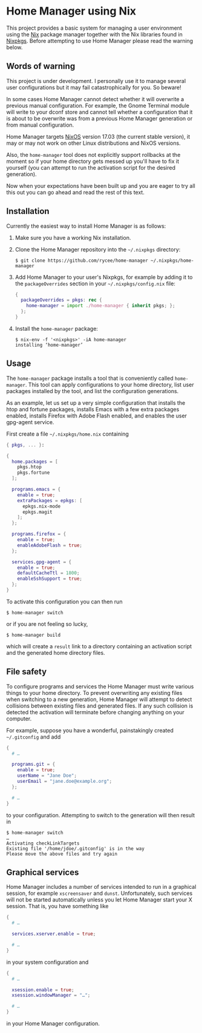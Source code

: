 Home Manager using Nix
======================

This project provides a basic system for managing a user environment
using the [Nix][] package manager together with the Nix libraries
found in [Nixpkgs][]. Before attempting to use Home Manager please
read the warning below.

Words of warning
----------------

This project is under development. I personally use it to manage
several user configurations but it may fail catastrophically for you.
So beware!

In some cases Home Manager cannot detect whether it will overwrite a
previous manual configuration. For example, the Gnome Terminal module
will write to your dconf store and cannot tell whether a configuration
that it is about to be overwrite was from a previous Home Manager
generation or from manual configuration.

Home Manager targets [NixOS][] version 17.03 (the current stable
version), it may or may not work on other Linux distributions and
NixOS versions.

Also, the `home-manager` tool does not explicitly support rollbacks at
the moment so if your home directory gets messed up you'll have to fix
it yourself (you can attempt to run the activation script for the
desired generation).

Now when your expectations have been built up and you are eager to try
all this out you can go ahead and read the rest of this text.

Installation
------------

Currently the easiest way to install Home Manager is as follows:

 1. Make sure you have a working Nix installation.

 2. Clone the Home Manager repository into the `~/.nixpkgs` directory:

    ```
    $ git clone https://github.com/rycee/home-manager ~/.nixpkgs/home-manager
    ```

 3. Add Home Manager to your user's Nixpkgs, for example by adding it
    to the `packageOverrides` section in your `~/.nixpkgs/config.nix`
    file:

    ```nix
    {
      packageOverrides = pkgs: rec {
        home-manager = import ./home-manager { inherit pkgs; };
      };
    }
    ```

 4. Install the `home-manager` package:

    ```
    $ nix-env -f '<nixpkgs>' -iA home-manager
    installing ‘home-manager’
    ```

Usage
-----

The `home-manager` package installs a tool that is conveniently called
`home-manager`. This tool can apply configurations to your home
directory, list user packages installed by the tool, and list the
configuration generations.

As an example, let us set up a very simple configuration that installs
the htop and fortune packages, installs Emacs with a few extra
packages enabled, installs Firefox with Adobe Flash enabled, and
enables the user gpg-agent service.

First create a file `~/.nixpkgs/home.nix` containing

```nix
{ pkgs, ... }:

{
  home.packages = [
    pkgs.htop
    pkgs.fortune
  ];

  programs.emacs = {
    enable = true;
    extraPackages = epkgs: [
      epkgs.nix-mode
      epkgs.magit
    ];
  };

  programs.firefox = {
    enable = true;
    enableAdobeFlash = true;
  };

  services.gpg-agent = {
    enable = true;
    defaultCacheTtl = 1800;
    enableSshSupport = true;
  };
}
```

To activate this configuration you can then run

```
$ home-manager switch
```

or if you are not feeling so lucky,

```
$ home-manager build
```

which will create a `result` link to a directory containing an
activation script and the generated home directory files.

File safety
-----------

To configure programs and services the Home Manager must write various
things to your home directory. To prevent overwriting any existing
files when switching to a new generation, Home Manager will attempt to
detect collisions between existing files and generated files. If any
such collision is detected the activation will terminate before
changing anything on your computer.

For example, suppose you have a wonderful, painstakingly created
`~/.gitconfig` and add

```nix
{
  # …

  programs.git = {
    enable = true;
    userName = "Jane Doe";
    userEmail = "jane.doe@example.org";
  };

  # …
}
```

to your configuration. Attempting to switch to the generation will
then result in

```
$ home-manager switch
…
Activating checkLinkTargets
Existing file '/home/jdoe/.gitconfig' is in the way
Please move the above files and try again
```

Graphical services
------------------

Home Manager includes a number of services intended to run in a
graphical session, for example `xscreensaver` and `dunst`.
Unfortunately, such services will not be started automatically unless
you let Home Manager start your X session. That is, you have something
like

```nix
{
  # …

  services.xserver.enable = true;

  # …
}
```

in your system configuration and

```nix
{
  # …

  xsession.enable = true;
  xsession.windowManager = "…";

  # …
}
```

in your Home Manager configuration.

[Nix]: https://nixos.org/nix/
[NixOS]: https://nixos.org/
[Nixpkgs]: https://nixos.org/nixpkgs/
